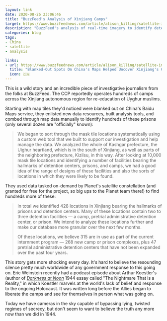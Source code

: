 ```yaml
---
layout: link
date: 2020-08-26 23:06:46
title: "BuzzFeed's Analysis of Xinjiang Camps"
target: https://www.buzzfeednews.com/article/alison_killing/satellite-images-investigation-xinjiang-detention-camps
description: "BuzzFeed's analysis of real-time imagery to identify detention camps in China."
categories: blog
tags:
- China
- satellite
- analysis

links:
- url: https://www.buzzfeednews.com/article/alison_killing/satellite-images-investigation-xinjiang-detention-camps
  title: "Blanked-Out Spots On China's Maps Helped Uncover Xinjiang's Camps"
  icon: 🇨🇳
---
```


This is a wild story and an incredible piece of investigative journalism from the folks at BuzzFeed. The CCP reportedly operates hundreds of camps across the Xinjiang autonomous region for re-education of Uyghur muslims.

Starting with map tiles they'd noticed were blanked out on China's Baidu Maps service, they enlisted new data resources, built analysis tools, and combed through map data manually to identify hundreds of these prisons (only several dozen are "officially" known):

> We began to sort through the mask tile locations systematically using a custom web tool that we built to support our investigation and help manage the data. We analyzed the whole of Kashgar prefecture, the Uighur heartland, which is in the south of Xinjiang, as well as parts of the neighboring prefecture, Kizilsu, in this way. After looking at 10,000 mask tile locations and identifying a number of facilities bearing the hallmarks of detention centers, prisons, and camps, we had a good idea of the range of designs of these facilities and also the sorts of locations in which they were likely to be found.

They used data tasked on-demand by Planet's satellite constellation (and granted for free for the project, so big ups to the Planet team there!) to find hundreds more of these:

> In total we identified 428 locations in Xinjiang bearing the hallmarks of prisons and detention centers. Many of these locations contain two to three detention facilities — a camp, pretrial administrative detention center, or prison. We intend to analyze these locations further and make our database more granular over the next few months.
>
>Of these locations, we believe 315 are in use as part of the current internment program — 268 new camp or prison complexes, plus 47 pretrial administrative detention centers that have not been expanded over the past four years.

This story gets more shocking every day. It's hard to believe the resounding silence pretty much worldwide of any government response to this going on. Eric Weinstein recently had a podcast episode about Arthur Koestler's (author of _[Darkness at Noon](/books/koestler-darkness-at-noon/ "Darkness at Noon")_ 1944 essay called "The Nightmare That is a Reality," in which Koestler marvels at the world's lack of belief and response to the ongoing Holocaust. It was written long before the Allies began to liberate the camps and see for themselves in person what was going on.

Today we have cameras in the sky capable of bypassing lying, twisted regimes of secrecy, but don't seem to want to believe the truth any more now than we did in 1944.
